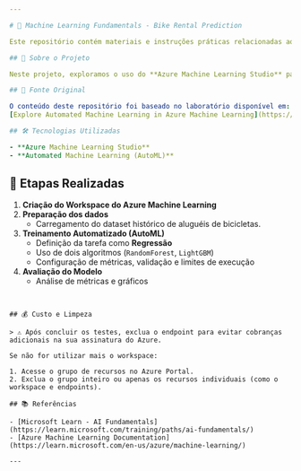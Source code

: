 ```yaml
---

# 🧠 Machine Learning Fundamentals - Bike Rental Prediction

Este repositório contém materiais e instruções práticas relacionadas ao laboratório **"Explore Automated Machine Learning in Azure Machine Learning"**, onde treinamos um modelo de machine learning para prever o número de aluguéis de bicicletas com base em dados históricos sazonais e meteorológicos.

## 📌 Sobre o Projeto

Neste projeto, exploramos o uso do **Azure Machine Learning Studio** para realizar treinamento automatizado de modelos de aprendizado de máquina (*AutoML*). Usando dados históricos de aluguel de bicicletas da Capital Bikeshare, criamos, avaliamos e implantamos um modelo capaz de prever o número de aluguéis esperados em um determinado dia com base em variáveis como clima, estação do ano e condições meteorológicas.

## 🔗 Fonte Original

O conteúdo deste repositório foi baseado no laboratório disponível em:  
[Explore Automated Machine Learning in Azure Machine Learning](https://microsoftlearning.github.io/mslearn-ai-fundamentals/Instructions/Labs/01-machine-learning.html)

## 🛠️ Tecnologias Utilizadas

- **Azure Machine Learning Studio**
- **Automated Machine Learning (AutoML)**

```

## 🚀 Etapas Realizadas

1. **Criação do Workspace do Azure Machine Learning**
2. **Preparação dos dados**
   - Carregamento do dataset histórico de aluguéis de bicicletas.
3. **Treinamento Automatizado (AutoML)**
   - Definição da tarefa como **Regressão**
   - Uso de dois algoritmos (`RandomForest`, `LightGBM`)
   - Configuração de métricas, validação e limites de execução
4. **Avaliação do Modelo**
   - Análise de métricas e gráficos 



```


## 💰 Custo e Limpeza

> ⚠️ Após concluir os testes, exclua o endpoint para evitar cobranças adicionais na sua assinatura do Azure.

Se não for utilizar mais o workspace:

1. Acesse o grupo de recursos no Azure Portal.
2. Exclua o grupo inteiro ou apenas os recursos individuais (como o workspace e endpoints).

## 📚 Referências

- [Microsoft Learn - AI Fundamentals](https://learn.microsoft.com/training/paths/ai-fundamentals/)
- [Azure Machine Learning Documentation](https://learn.microsoft.com/en-us/azure/machine-learning/)

---
```


